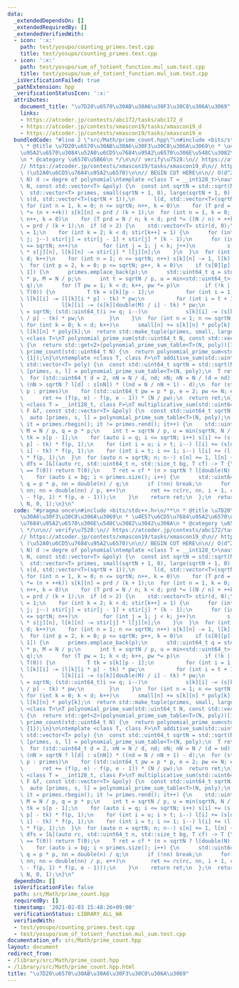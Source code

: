 ```yaml
---
data:
  _extendedDependsOn: []
  _extendedRequiredBy: []
  _extendedVerifiedWith:
  - icon: ':x:'
    path: test/yosupo/counting_primes.test.cpp
    title: test/yosupo/counting_primes.test.cpp
  - icon: ':x:'
    path: test/yosupo/sum_of_totient_function.mul_sum.test.cpp
    title: test/yosupo/sum_of_totient_function.mul_sum.test.cpp
  _isVerificationFailed: true
  _pathExtension: hpp
  _verificationStatusIcon: ':x:'
  attributes:
    document_title: "\u7D20\u6570\u30AB\u30A6\u30F3\u30C8\u306A\u3069"
    links:
    - https://atcoder.jp/contests/abc172/tasks/abc172_d
    - https://atcoder.jp/contests/xmascon19/tasks/xmascon19_d
    - https://atcoder.jp/contests/xmascon19/tasks/xmascon19_e
  bundledCode: "#line 2 \"src/Math/prime_count.hpp\"\n#include <bits/stdc++.h>\n/**\n\
    \ * @title \u7D20\u6570\u30AB\u30A6\u30F3\u30C8\u306A\u3069\n * \u4E57\u6CD5\u7684\
    \u95A2\u6570\u3084\u52A0\u6CD5\u7684\u95A2\u6570\u306E\u548C\u3082\u3042\u308A\
    \n * @category \u6570\u5B66\n */\n\n// verify\u7528:\n// https://atcoder.jp/contests/abc172/tasks/abc172_d\n\
    // https://atcoder.jp/contests/xmascon19/tasks/xmascon19_d\n// https://atcoder.jp/contests/xmascon19/tasks/xmascon19_e\
    \ (\u52A0\u6CD5\u7684\u95A2\u6570)\n\n// BEGIN CUT HERE\n\n// O(d^2\u221AN+dN^(3/4)/log\
    \ N) d := degre of polynomial\ntemplate <class T = __int128_t>\nauto polynomial_prime_sum_table(std::uint64_t\
    \ N, const std::vector<T> &poly) {\n  const int sqrtN = std::sqrt(N), d = poly.size();\n\
    \  std::vector<T> primes, small(sqrtN + 1, 0), large(sqrtN + 1, 0);\n  std::vector<std::vector<T>>\
    \ s(d, std::vector<T>(sqrtN + 1)),\n      l(d, std::vector<T>(sqrtN + 1));\n \
    \ for (int n = 1, k = 0; n <= sqrtN; n++, k = 0)\n    for (T prd = n; k < d; prd\
    \ *= (n + ++k)) s[k][n] = prd / (k + 1);\n  for (int n = 1, k = 0; n <= sqrtN;\
    \ n++, k = 0)\n    for (T prd = N / n; k < d; prd *= ((N / n) + ++k)) l[k][n]\
    \ = prd / (k + 1);\n  if (d > 2) {\n    std::vector<T> stir(d, 0);\n    stir[1]\
    \ = 1;\n    for (int k = 2; k < d; stir[k++] = 1) {\n      for (int j = k - 1;\
    \ j; j--) stir[j] = stir[j - 1] + stir[j] * (k - 1);\n      for (int n = 1; n\
    \ <= sqrtN; n++)\n        for (int j = 1; j < k; j++)\n          s[k][n] -= stir[j]\
    \ * s[j][n], l[k][n] -= stir[j] * l[j][n];\n    }\n  }\n  for (int k = 0; k <\
    \ d; k++)\n    for (int n = 1; n <= sqrtN; n++) s[k][n] -= 1, l[k][n] -= 1;\n\
    \  for (int p = 2, k = 0; p <= sqrtN; p++, k = 0)\n    if (s[0][p] > s[0][p -\
    \ 1]) {\n      primes.emplace_back(p);\n      std::uint64_t q = std::uint64_t(p)\
    \ * p, M = N / p;\n      int t = sqrtN / p, u = min<std::uint64_t>(sqrtN, N /\
    \ q);\n      for (T pw = 1; k < d; k++, pw *= p)\n        if (!k || poly[k] !=\
    \ T(0)) {\n          T tk = s[k][p - 1];\n          for (int i = 1; i <= t; i++)\
    \ l[k][i] -= (l[k][i * p] - tk) * pw;\n          for (int i = t + 1; i <= u; i++)\n\
    \            l[k][i] -= (s[k][double(M) / i] - tk) * pw;\n          for (int i\
    \ = sqrtN; (std::uint64_t)i >= q; i--)\n            s[k][i] -= (s[k][double(i)\
    \ / p] - tk) * pw;\n        }\n    }\n  for (int n = 1; n <= sqrtN; n++)\n   \
    \ for (int k = 0; k < d; k++)\n      small[n] += s[k][n] * poly[k], large[n] +=\
    \ l[k][n] * poly[k];\n  return std::make_tuple(primes, small, large);\n}\n\ntemplate\
    \ <class T>\nT polynomial_prime_sum(std::uint64_t N, const std::vector<T> &poly)\
    \ {\n  return std::get<2>(polynomial_prime_sum_table<T>(N, poly))[1];\n}\n\nstd::uint64_t\
    \ prime_count(std::uint64_t N) {\n  return polynomial_prime_sum<std::uint64_t>(N,\
    \ {1});\n}\n\ntemplate <class T, class F>\nT additive_sum(std::uint64_t N, F f,\
    \ std::vector<T> poly) {\n  const std::uint64_t sqrtN = std::sqrt(N);\n  auto\
    \ [primes, s, l] = polynomial_prime_sum_table<T>(N, poly);\n  T ret = l[1];\n\
    \  for (std::uint64_t d = 2, nN = N / d, nd; nN; nN = N / (d = nd))\n    ret +=\
    \ (nN > sqrtN ? l[d] : s[nN]) * ((nd = N / nN + 1) - d);\n  for (std::uint64_t\
    \ p : primes)\n    for (std::uint64_t pw = p * p, e = 2; pw <= N; e++, pw *= p)\n\
    \      ret += (f(p, e) - f(p, e - 1)) * (N / pw);\n  return ret;\n}\n\ntemplate\
    \ <class T = __int128_t, class F>\nT multiplicative_sum(std::uint64_t N, const\
    \ F &f, const std::vector<T> &poly) {\n  const std::uint64_t sqrtN = std::sqrt(N);\n\
    \  auto [primes, s, l] = polynomial_prime_sum_table<T>(N, poly);\n  for (auto\
    \ it = primes.rbegin(); it != primes.rend(); it++) {\n    std::uint64_t p = *it,\
    \ M = N / p, q = p * p;\n    int t = sqrtN / p, u = min(sqrtN, N / q);\n    T\
    \ tk = s[p - 1];\n    for (auto i = q; i <= sqrtN; i++) s[i] += (s[double(i) /\
    \ p] - tk) * f(p, 1);\n    for (int i = u; i > t; i--) l[i] += (s[double(M) /\
    \ i] - tk) * f(p, 1);\n    for (int i = t; i >= 1; i--) l[i] += (l[i * p] - tk)\
    \ * f(p, 1);\n  }\n  for (auto n = sqrtN; n; n--) s[n] += 1, l[n] += 1;\n  auto\
    \ dfs = [&](auto rc, std::uint64_t n, std::size_t bg, T cf) -> T {\n    if (cf\
    \ == T(0)) return T(0);\n    T ret = cf * (n > sqrtN ? l[double(N) / n] : s[n]);\n\
    \    for (auto i = bg; i < primes.size(); i++) {\n      std::uint64_t p = primes[i],\
    \ q = p * p, nn = double(n) / q;\n      if (!nn) break;\n      for (int e = 2;\
    \ nn; nn = double(nn) / p, e++)\n        ret += rc(rc, nn, i + 1, cf * (f(p, e)\
    \ - f(p, 1) * f(p, e - 1)));\n    }\n    return ret;\n  };\n  return dfs(dfs,\
    \ N, 0, 1);\n}\n"
  code: "#pragma once\n#include <bits/stdc++.h>\n/**\n * @title \u7D20\u6570\u30AB\
    \u30A6\u30F3\u30C8\u306A\u3069\n * \u4E57\u6CD5\u7684\u95A2\u6570\u3084\u52A0\u6CD5\
    \u7684\u95A2\u6570\u306E\u548C\u3082\u3042\u308A\n * @category \u6570\u5B66\n\
    \ */\n\n// verify\u7528:\n// https://atcoder.jp/contests/abc172/tasks/abc172_d\n\
    // https://atcoder.jp/contests/xmascon19/tasks/xmascon19_d\n// https://atcoder.jp/contests/xmascon19/tasks/xmascon19_e\
    \ (\u52A0\u6CD5\u7684\u95A2\u6570)\n\n// BEGIN CUT HERE\n\n// O(d^2\u221AN+dN^(3/4)/log\
    \ N) d := degre of polynomial\ntemplate <class T = __int128_t>\nauto polynomial_prime_sum_table(std::uint64_t\
    \ N, const std::vector<T> &poly) {\n  const int sqrtN = std::sqrt(N), d = poly.size();\n\
    \  std::vector<T> primes, small(sqrtN + 1, 0), large(sqrtN + 1, 0);\n  std::vector<std::vector<T>>\
    \ s(d, std::vector<T>(sqrtN + 1)),\n      l(d, std::vector<T>(sqrtN + 1));\n \
    \ for (int n = 1, k = 0; n <= sqrtN; n++, k = 0)\n    for (T prd = n; k < d; prd\
    \ *= (n + ++k)) s[k][n] = prd / (k + 1);\n  for (int n = 1, k = 0; n <= sqrtN;\
    \ n++, k = 0)\n    for (T prd = N / n; k < d; prd *= ((N / n) + ++k)) l[k][n]\
    \ = prd / (k + 1);\n  if (d > 2) {\n    std::vector<T> stir(d, 0);\n    stir[1]\
    \ = 1;\n    for (int k = 2; k < d; stir[k++] = 1) {\n      for (int j = k - 1;\
    \ j; j--) stir[j] = stir[j - 1] + stir[j] * (k - 1);\n      for (int n = 1; n\
    \ <= sqrtN; n++)\n        for (int j = 1; j < k; j++)\n          s[k][n] -= stir[j]\
    \ * s[j][n], l[k][n] -= stir[j] * l[j][n];\n    }\n  }\n  for (int k = 0; k <\
    \ d; k++)\n    for (int n = 1; n <= sqrtN; n++) s[k][n] -= 1, l[k][n] -= 1;\n\
    \  for (int p = 2, k = 0; p <= sqrtN; p++, k = 0)\n    if (s[0][p] > s[0][p -\
    \ 1]) {\n      primes.emplace_back(p);\n      std::uint64_t q = std::uint64_t(p)\
    \ * p, M = N / p;\n      int t = sqrtN / p, u = min<std::uint64_t>(sqrtN, N /\
    \ q);\n      for (T pw = 1; k < d; k++, pw *= p)\n        if (!k || poly[k] !=\
    \ T(0)) {\n          T tk = s[k][p - 1];\n          for (int i = 1; i <= t; i++)\
    \ l[k][i] -= (l[k][i * p] - tk) * pw;\n          for (int i = t + 1; i <= u; i++)\n\
    \            l[k][i] -= (s[k][double(M) / i] - tk) * pw;\n          for (int i\
    \ = sqrtN; (std::uint64_t)i >= q; i--)\n            s[k][i] -= (s[k][double(i)\
    \ / p] - tk) * pw;\n        }\n    }\n  for (int n = 1; n <= sqrtN; n++)\n   \
    \ for (int k = 0; k < d; k++)\n      small[n] += s[k][n] * poly[k], large[n] +=\
    \ l[k][n] * poly[k];\n  return std::make_tuple(primes, small, large);\n}\n\ntemplate\
    \ <class T>\nT polynomial_prime_sum(std::uint64_t N, const std::vector<T> &poly)\
    \ {\n  return std::get<2>(polynomial_prime_sum_table<T>(N, poly))[1];\n}\n\nstd::uint64_t\
    \ prime_count(std::uint64_t N) {\n  return polynomial_prime_sum<std::uint64_t>(N,\
    \ {1});\n}\n\ntemplate <class T, class F>\nT additive_sum(std::uint64_t N, F f,\
    \ std::vector<T> poly) {\n  const std::uint64_t sqrtN = std::sqrt(N);\n  auto\
    \ [primes, s, l] = polynomial_prime_sum_table<T>(N, poly);\n  T ret = l[1];\n\
    \  for (std::uint64_t d = 2, nN = N / d, nd; nN; nN = N / (d = nd))\n    ret +=\
    \ (nN > sqrtN ? l[d] : s[nN]) * ((nd = N / nN + 1) - d);\n  for (std::uint64_t\
    \ p : primes)\n    for (std::uint64_t pw = p * p, e = 2; pw <= N; e++, pw *= p)\n\
    \      ret += (f(p, e) - f(p, e - 1)) * (N / pw);\n  return ret;\n}\n\ntemplate\
    \ <class T = __int128_t, class F>\nT multiplicative_sum(std::uint64_t N, const\
    \ F &f, const std::vector<T> &poly) {\n  const std::uint64_t sqrtN = std::sqrt(N);\n\
    \  auto [primes, s, l] = polynomial_prime_sum_table<T>(N, poly);\n  for (auto\
    \ it = primes.rbegin(); it != primes.rend(); it++) {\n    std::uint64_t p = *it,\
    \ M = N / p, q = p * p;\n    int t = sqrtN / p, u = min(sqrtN, N / q);\n    T\
    \ tk = s[p - 1];\n    for (auto i = q; i <= sqrtN; i++) s[i] += (s[double(i) /\
    \ p] - tk) * f(p, 1);\n    for (int i = u; i > t; i--) l[i] += (s[double(M) /\
    \ i] - tk) * f(p, 1);\n    for (int i = t; i >= 1; i--) l[i] += (l[i * p] - tk)\
    \ * f(p, 1);\n  }\n  for (auto n = sqrtN; n; n--) s[n] += 1, l[n] += 1;\n  auto\
    \ dfs = [&](auto rc, std::uint64_t n, std::size_t bg, T cf) -> T {\n    if (cf\
    \ == T(0)) return T(0);\n    T ret = cf * (n > sqrtN ? l[double(N) / n] : s[n]);\n\
    \    for (auto i = bg; i < primes.size(); i++) {\n      std::uint64_t p = primes[i],\
    \ q = p * p, nn = double(n) / q;\n      if (!nn) break;\n      for (int e = 2;\
    \ nn; nn = double(nn) / p, e++)\n        ret += rc(rc, nn, i + 1, cf * (f(p, e)\
    \ - f(p, 1) * f(p, e - 1)));\n    }\n    return ret;\n  };\n  return dfs(dfs,\
    \ N, 0, 1);\n}\n"
  dependsOn: []
  isVerificationFile: false
  path: src/Math/prime_count.hpp
  requiredBy: []
  timestamp: '2021-02-03 15:48:26+09:00'
  verificationStatus: LIBRARY_ALL_WA
  verifiedWith:
  - test/yosupo/counting_primes.test.cpp
  - test/yosupo/sum_of_totient_function.mul_sum.test.cpp
documentation_of: src/Math/prime_count.hpp
layout: document
redirect_from:
- /library/src/Math/prime_count.hpp
- /library/src/Math/prime_count.hpp.html
title: "\u7D20\u6570\u30AB\u30A6\u30F3\u30C8\u306A\u3069"
---
```

